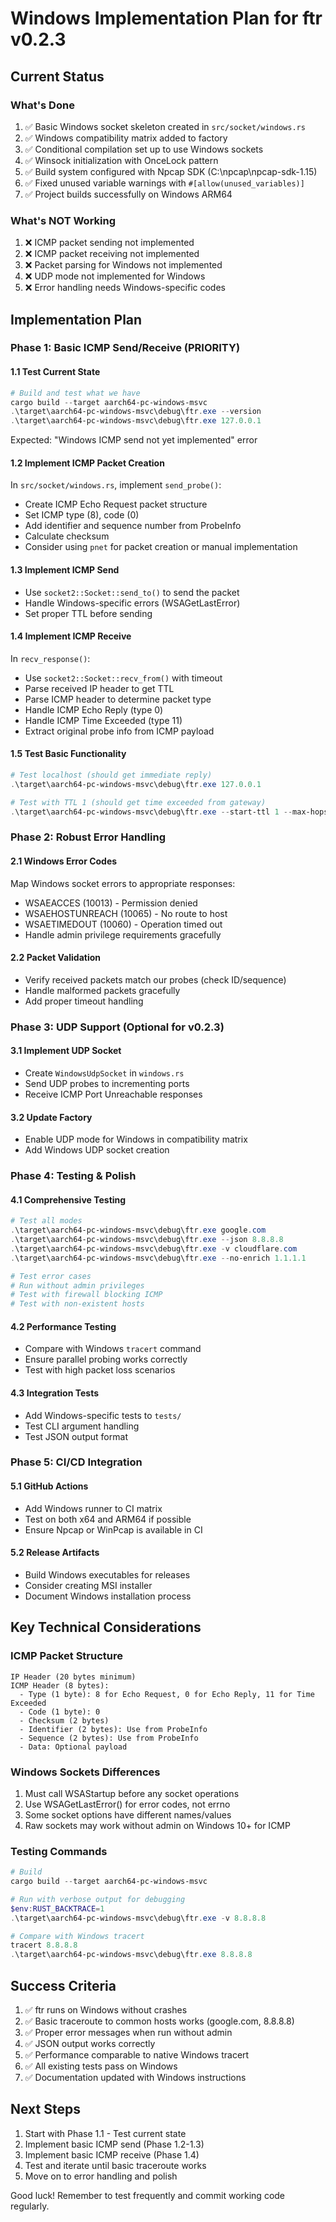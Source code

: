 # Windows Implementation Plan for ftr v0.2.3

## Current Status

### What's Done
1. ✅ Basic Windows socket skeleton created in `src/socket/windows.rs`
2. ✅ Windows compatibility matrix added to factory
3. ✅ Conditional compilation set up to use Windows sockets
4. ✅ Winsock initialization with OnceLock pattern
5. ✅ Build system configured with Npcap SDK (C:\npcap\npcap-sdk-1.15)
6. ✅ Fixed unused variable warnings with `#[allow(unused_variables)]`
7. ✅ Project builds successfully on Windows ARM64

### What's NOT Working
1. ❌ ICMP packet sending not implemented
2. ❌ ICMP packet receiving not implemented  
3. ❌ Packet parsing for Windows not implemented
4. ❌ UDP mode not implemented for Windows
5. ❌ Error handling needs Windows-specific codes

## Implementation Plan

### Phase 1: Basic ICMP Send/Receive (PRIORITY)

#### 1.1 Test Current State
```powershell
# Build and test what we have
cargo build --target aarch64-pc-windows-msvc
.\target\aarch64-pc-windows-msvc\debug\ftr.exe --version
.\target\aarch64-pc-windows-msvc\debug\ftr.exe 127.0.0.1
```
Expected: "Windows ICMP send not yet implemented" error

#### 1.2 Implement ICMP Packet Creation
In `src/socket/windows.rs`, implement `send_probe()`:
- Create ICMP Echo Request packet structure
- Set ICMP type (8), code (0)
- Add identifier and sequence number from ProbeInfo
- Calculate checksum
- Consider using `pnet` for packet creation or manual implementation

#### 1.3 Implement ICMP Send
- Use `socket2::Socket::send_to()` to send the packet
- Handle Windows-specific errors (WSAGetLastError)
- Set proper TTL before sending

#### 1.4 Implement ICMP Receive
In `recv_response()`:
- Use `socket2::Socket::recv_from()` with timeout
- Parse received IP header to get TTL
- Parse ICMP header to determine packet type
- Handle ICMP Echo Reply (type 0)
- Handle ICMP Time Exceeded (type 11)
- Extract original probe info from ICMP payload

#### 1.5 Test Basic Functionality
```powershell
# Test localhost (should get immediate reply)
.\target\aarch64-pc-windows-msvc\debug\ftr.exe 127.0.0.1

# Test with TTL 1 (should get time exceeded from gateway)
.\target\aarch64-pc-windows-msvc\debug\ftr.exe --start-ttl 1 --max-hops 1 8.8.8.8
```

### Phase 2: Robust Error Handling

#### 2.1 Windows Error Codes
Map Windows socket errors to appropriate responses:
- WSAEACCES (10013) - Permission denied
- WSAEHOSTUNREACH (10065) - No route to host
- WSAETIMEDOUT (10060) - Operation timed out
- Handle admin privilege requirements gracefully

#### 2.2 Packet Validation
- Verify received packets match our probes (check ID/sequence)
- Handle malformed packets gracefully
- Add proper timeout handling

### Phase 3: UDP Support (Optional for v0.2.3)

#### 3.1 Implement UDP Socket
- Create `WindowsUdpSocket` in `windows.rs`
- Send UDP probes to incrementing ports
- Receive ICMP Port Unreachable responses

#### 3.2 Update Factory
- Enable UDP mode for Windows in compatibility matrix
- Add Windows UDP socket creation

### Phase 4: Testing & Polish

#### 4.1 Comprehensive Testing
```powershell
# Test all modes
.\target\aarch64-pc-windows-msvc\debug\ftr.exe google.com
.\target\aarch64-pc-windows-msvc\debug\ftr.exe --json 8.8.8.8
.\target\aarch64-pc-windows-msvc\debug\ftr.exe -v cloudflare.com
.\target\aarch64-pc-windows-msvc\debug\ftr.exe --no-enrich 1.1.1.1

# Test error cases
# Run without admin privileges
# Test with firewall blocking ICMP
# Test with non-existent hosts
```

#### 4.2 Performance Testing
- Compare with Windows `tracert` command
- Ensure parallel probing works correctly
- Test with high packet loss scenarios

#### 4.3 Integration Tests
- Add Windows-specific tests to `tests/`
- Test CLI argument handling
- Test JSON output format

### Phase 5: CI/CD Integration

#### 5.1 GitHub Actions
- Add Windows runner to CI matrix
- Test on both x64 and ARM64 if possible
- Ensure Npcap or WinPcap is available in CI

#### 5.2 Release Artifacts
- Build Windows executables for releases
- Consider creating MSI installer
- Document Windows installation process

## Key Technical Considerations

### ICMP Packet Structure
```
IP Header (20 bytes minimum)
ICMP Header (8 bytes):
  - Type (1 byte): 8 for Echo Request, 0 for Echo Reply, 11 for Time Exceeded
  - Code (1 byte): 0
  - Checksum (2 bytes)
  - Identifier (2 bytes): Use from ProbeInfo
  - Sequence (2 bytes): Use from ProbeInfo
  - Data: Optional payload
```

### Windows Sockets Differences
1. Must call WSAStartup before any socket operations
2. Use WSAGetLastError() for error codes, not errno
3. Some socket options have different names/values
4. Raw sockets may work without admin on Windows 10+ for ICMP

### Testing Commands
```powershell
# Build
cargo build --target aarch64-pc-windows-msvc

# Run with verbose output for debugging
$env:RUST_BACKTRACE=1
.\target\aarch64-pc-windows-msvc\debug\ftr.exe -v 8.8.8.8

# Compare with Windows tracert
tracert 8.8.8.8
.\target\aarch64-pc-windows-msvc\debug\ftr.exe 8.8.8.8
```

## Success Criteria

1. ✅ ftr runs on Windows without crashes
2. ✅ Basic traceroute to common hosts works (google.com, 8.8.8.8)
3. ✅ Proper error messages when run without admin
4. ✅ JSON output works correctly
5. ✅ Performance comparable to native Windows tracert
6. ✅ All existing tests pass on Windows
7. ✅ Documentation updated with Windows instructions

## Next Steps

1. Start with Phase 1.1 - Test current state
2. Implement basic ICMP send (Phase 1.2-1.3)
3. Implement basic ICMP receive (Phase 1.4)
4. Test and iterate until basic traceroute works
5. Move on to error handling and polish

Good luck! Remember to test frequently and commit working code regularly.